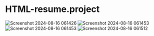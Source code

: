 # HTML-resume.project
![Screenshot 2024-08-16 061426](https://github.com/user-attachments/assets/72c2526e-3bca-4ea7-9747-7529cb898433)
![Screenshot 2024-08-16 061453](https://github.com/user-attachments/assets/aa2b7473-310b-4d9d-bdf9-0a2c94e2b18a)
![Screenshot 2024-08-16 061453](https://github.com/user-attachments/assets/576308ce-92d9-4cf3-94bc-5ba1629fbbea)
![Screenshot 2024-08-16 061512](https://github.com/user-attachments/assets/6109f86d-b7e2-4490-a67a-4206f6733520)
